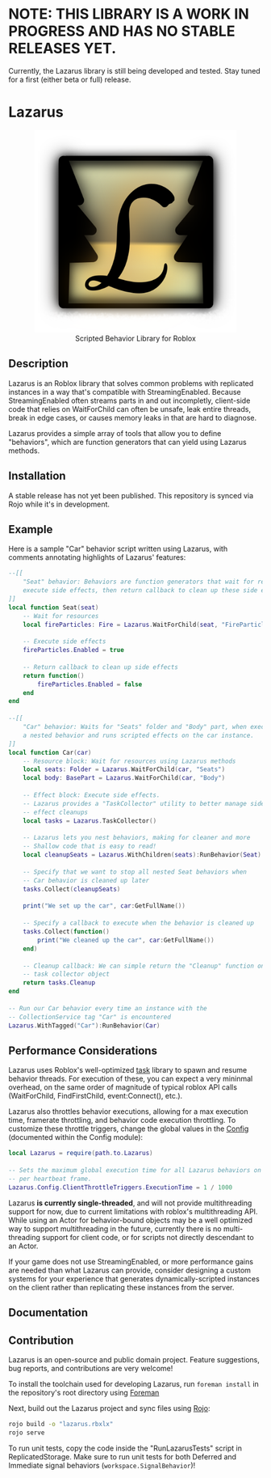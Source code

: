 
# NOTE: THIS LIBRARY IS A WORK IN PROGRESS AND HAS NO STABLE RELEASES YET.
Currently, the Lazarus library is still being developed and tested. Stay tuned for a first (either beta or full) release.

# Lazarus
<p align="center">
<img width="400" height="400" src="Logo512.png" />
<br clear="left"/>
Scripted Behavior Library for Roblox
</p>

## Description

Lazarus is an Roblox library that solves common problems with replicated instances in a way that's compatible with StreamingEnabled.
Because StreamingEnabled often streams parts in and out incompletly, client-side code that relies on WaitForChild can often be unsafe, leak entire threads, break in edge cases, or causes memory leaks in that are hard to diagnose.

Lazarus provides a simple array of tools that allow you to define "behaviors", which are function generators that can yield using Lazarus methods.

## Installation


A stable release has not yet been published. This repository is synced via Rojo while it's in development.


## Example

Here is a sample "Car" behavior script written using Lazarus, with comments annotating highlights of Lazarus' features:
```lua 
--[[
    "Seat" behavior: Behaviors are function generators that wait for resources,
    execute side effects, then return callback to clean up these side effects
]]
local function Seat(seat)
    -- Wait for resources
    local fireParticles: Fire = Lazarus.WaitForChild(seat, "FireParticles")

    -- Execute side effects
    fireParticles.Enabled = true

    -- Return callback to clean up side effects
    return function()
        fireParticles.Enabled = false
    end
end

--[[
    "Car" behavior: Waits for "Seats" folder and "Body" part, when executes
    a nested behavior and runs scripted effects on the car instance.
]]
local function Car(car)
    -- Resource block: Wait for resources using Lazarus methods
    local seats: Folder = Lazarus.WaitForChild(car, "Seats")
    local body: BasePart = Lazarus.WaitForChild(car, "Body")

    -- Effect block: Execute side effects.
    -- Lazarus provides a "TaskCollector" utility to better manage side
    -- effect cleanups
    local tasks = Lazarus.TaskCollector()

    -- Lazarus lets you nest behaviors, making for cleaner and more
    -- Shallow code that is easy to read!
    local cleanupSeats = Lazarus.WithChildren(seats):RunBehavior(Seat)

    -- Specify that we want to stop all nested Seat behaviors when
    -- Car behavior is cleaned up later
    tasks.Collect(cleanupSeats)

    print("We set up the car", car:GetFullName())

    -- Specify a callback to execute when the behavior is cleaned up
    tasks.Collect(function()
        print("We cleaned up the car", car:GetFullName())
    end)

    -- Cleanup callback: We can simple return the "Cleanup" function on our
    -- task collector object
    return tasks.Cleanup
end

-- Run our Car behavior every time an instance with the
-- CollectionService tag "Car" is encountered
Lazarus.WithTagged("Car"):RunBehavior(Car)
```

## Performance Considerations

Lazarus uses Roblox's well-optimized [task](https://create.roblox.com/docs/reference/engine/libraries/task) library to spawn and resume behavior threads. For execution of these, you can expect a very mininmal overhead, on the same order of magnitude of typical roblox API calls (WaitForChild, FindFirstChild, event:Connect(), etc.).

Lazarus also throttles behavior executions, allowing for a max execution time, framerate throttling, and behavior code execution throttling.
To customize these throttle triggers, change the global values in the [Config](/src/Config.luau) (documented within the Config module):

```lua
local Lazarus = require(path.to.Lazarus)

-- Sets the maximum global execution time for all Lazarus behaviors on the client
-- per heartbeat frame.
Lazarus.Config.ClientThrottleTriggers.ExecutionTime = 1 / 1000
```

Lazarus **is currently single-threaded**, and will not provide multithreading support for now, due to current limitations with roblox's multithreading API. While using an Actor for behavior-bound objects may be a well optimized way to support multithreading in the future, currently there is no multi-threading support for client code, or for scripts not directly descendant to an Actor.

If your game does not use StreamingEnabled, or more performance gains are needed than what Lazarus can provide, consider designing a custom systems for your experience that generates dynamically-scripted instances on the client rather than replicating these instances from the server.

## Documentation




## Contribution

Lazarus is an open-source and public domain project. Feature suggestions, bug reports, and contributions are very welcome!

To install the toolchain used for developing Lazarus, run `foreman install` in the repository's root directory using [Foreman](https://github.com/Roblox/foreman)

Next, build out the Lazarus project and sync files using [Rojo](https://rojo.space/docs):

```bash
rojo build -o "lazarus.rbxlx"
rojo serve
```

To run unit tests, copy the code inside the "RunLazarusTests" script in ReplicatedStorage. Make sure to run unit tests for both Deferred and Immediate signal behaviors (`workspace.SignalBehavior`)!